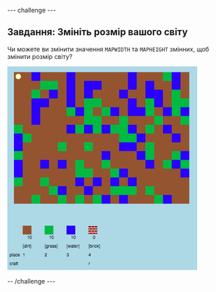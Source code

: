 \--- challenge \---

## Завдання: Змініть розмір вашого світу

Чи можете ви змінити значення `MAPWIDTH` та `MAPHEIGHT` змінних, щоб змінити розмір світу?

![знімок екрану](images/craft-mapsize.png)

-- /challenge \---
